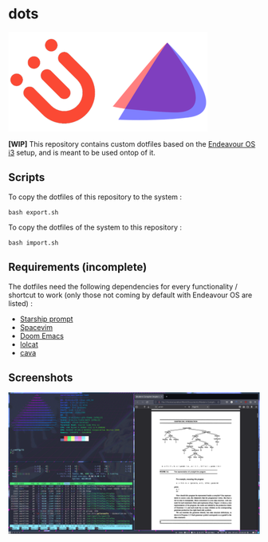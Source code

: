 # dots

![Recursive dotprod](img/banner.png "Recursive dotprod")

**[WIP]** This repository contains custom dotfiles based on the
[Endeavour OS i3](https://github.com/endeavouros-team/endeavouros-i3wm-setup)
setup, and is meant to be used ontop of it.

## Scripts

To copy the dotfiles of this repository to the system :

```
bash export.sh
```

To copy the dotfiles of the system to this repository :

```
bash import.sh
```

## Requirements (incomplete)

The dotfiles need the following dependencies for every functionality / shortcut
to work (only those not coming by default with Endeavour OS are listed) :

- [Starship prompt](https://starship.rs/)
- [Spacevim](https://spacevim.org/)
- [Doom Emacs](https://github.com/hlissner/doom-emacs)
- [lolcat](https://archlinux.org/packages/community/any/lolcat/)
- [cava](https://github.com/karlstav/cava)

## Screenshots

![Screenshot 1](img/screen1.png "Screenshot 1")
